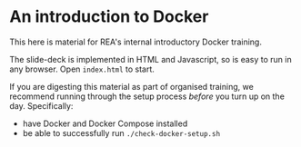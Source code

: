 # An introduction to Docker

This here is material for REA's internal introductory Docker training.

The slide-deck is implemented in HTML and Javascript, so is
easy to run in any browser.  Open `index.html` to start.

If you are digesting this material as part of organised training,
we recommend running through the setup process *before* you turn
up on the day.  Specifically:

* have Docker and Docker Compose installed
* be able to successfully run `./check-docker-setup.sh`
